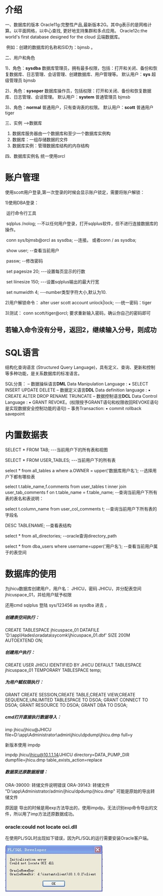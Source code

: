 # **介绍**

一、数据库的版本 Oracle11g:完整性产品,最新版本2G。其中g表示的是网格计算。以平面网格，以中心查找, 更好地支持集群和多点应用。 Oracle12c:the world's first database designed for the cloud 云端数据库。

​	  例如：创建的数据库的名称和SID为：bjmsb 。

 二、用户和角色 

1)、角色：**sysdba** 数据库管理员，拥有最多权限，包括：打开和关闭、备份和恢复数据库、日志管理、会话管理、创建数据库、用户管理等。 
	   默认用户：**sys** 超级管理员 bjmsb 

2)、角色：**sysoper** 数据库操作员，包括权限：打开和关闭、备份和恢复数据库、日志管理、会话管理。 
		默认用户：**system** 普通管理员 bjmsb 

3)、角色：**normal** 普通用户，只有查询表的权限。 
		默认用户：**scott** 普通用户 tiger

三、实例 -->数据库

1. 数据库服务器由一个数据库和至少一个数据库实例构
2. 数据库：一组存储数据的文件
3. 数据库实例：管理数据库结构的内存结构

四、数据库实例名 统一使用orcl

# **账户管理**

使用scott用户登录,第一次登录的时候会显示账户锁定，需要将账户解锁：

1)使用DBA登录： 

​	运行命令行工具 

​	sqlplus /nolog;  --不以任何用户登录，打开sqlplus软件，但不进行连接数据库的操作。

​	conn sys/bjmsb@orcl as sysdba;   --连接。 或者conn / as sysdba;

​	show user;  --查看当前用户

​	passw;   --修改密码

​	set pagesize 20;  ---设置每页显示的行数

​	set liinesize 150; ---设置sqlplus输出的最大行宽

​	set numwidth 4;   ---number类型字符大小,默认为10.

2)用户解锁命令： alter user scott account unlock|lock;   ---统一密码：tiger

3)测试： conn scott/tiger@orcl; 要求重新输入密码，确认你自己的密码即可

## 若输入命令没有分号，返回2，继续输入分号，则成功

# SQL语言

结构化查询语言 (Structured Query Language)，具有定义、查询、更新和控制等多种功能，是关系数据库的标准语言。

SQL分类：
– 数据操纵语言**DML** Data Manipulation Language :
	▪ SELECT INSERT UPDATE DELETE
– 数据定义语言**DDL** Data definition language :
	▪ CREATE ALTER DROP RENAME TRUNCATE
– 数据控制语言**DCL** Data Control Language :
	▪ GRANT REVOKE。(权限授予GRANT语句和权限收回REVOKE语句是实现数据安全控制功能的语句)
– 事务Transaction:
	▪ commit rollback savepoint

# 内置数据表

SELECT * FROM TAB; ---当前用户下的所有表和视图

SELECT * FROM USER_TABLES; ---当前用户下的所有表

select * from all_tables a where a.OWNER = upper('数据库用户名');   --选择用户下都有哪些表

select t.table_name,f.comments from user_tables t  inner join user_tab_comments f on t.table_name = f.table_name;  --查询当前用户下所有表的表名和表说明：

select t.column_name from user_col_comments t;   --查询当前用户下所有表的字段名

DESC TABLENAME;  --查看表结构

select * from all_directories;    --oracle查询directory_path

 select * from dba_users where username=upper('用户名');  --查看当前用户属于的表空间

# 数据库的使用

为jhicu数据库创建用户，用户名： JHICU，密码 JHICU，并分配表空间 jhicuspace_01，并给用户赋予权限

还用cmd  sqlplus 登陆  sys/123456 as sysdba 进去 ，

##### 创建表空间执行：

CREATE TABLESPACE jhicuspace_01
DATAFILE 'D:\app\Hades\oradata\sycomk\jhicuspace_01.dbf'
SIZE 200M
AUTOEXTEND ON;

##### 创建用户执行：

CREATE USER JHICU
IDENTIFIED BY JHICU
DEFAULT TABLESPACE jhicuspace_01
TEMPORARY TABLESPACE temp;

##### 为用户赋权限执行：

GRANT CREATE SESSION,CREATE TABLE,CREATE VIEW,CREATE SEQUENCE,UNLIMITED TABLESPACE TO DSOA; 
GRANT CONNECT TO DSOA; 
GRANT RESOURCE TO DSOA; 
GRANT DBA TO DSOA;

##### cmd打开直接执行数据导入：

imp jhicu/jhicu@JHICU file=D:\app\Administrator\admin\jhicu\dpdump\jhicu.dmp full=y

新版本使用 impdp 

 impdp jhicu/jhicu@10.1.1.14/JHICU directory=DATA_PUMP_DIR dumpfile=jhicu.dmp table_exists_action=replace

##### 数据泵还原数据报错：

ORA-39000: 转储文件说明错误 ORA-39143: 转储文件 "D:\app\Administrator/admin/jhicu/dpdump/jhicu.dmp" 可能是原始的导出转储文件

原因是 导出的时候是用exp方法导出的，使用impdp。无法识别exp命令导出的文件，所以用了imp方法还原数据成功。

### oracle:could not locate oci.dll 

在使用PL/SQL时出现如下错误，因为PL/SQL的运行需要安装Oracle客户端。

![img](images/2826853191106307027.jpg)

